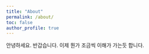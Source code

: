 ```yaml
---
title: "About"
permalink: /about/
toc: false
author_profile: true
---
```


안녕하세요. 반갑습니다.
이제 뭔가 조금씩 이해가 가는듯 합니다.
